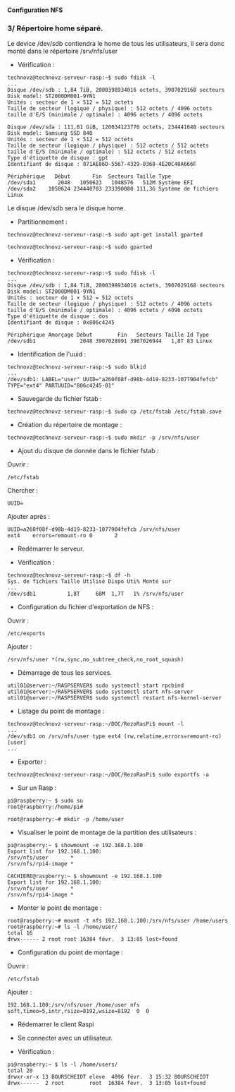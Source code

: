 #### Configuration NFS


### 3/ Répertoire home séparé.

Le device /dev/sdb contiendra le home de tous les utilisateurs, il sera donc monté dans le répertoire /srv/nfs/user


- Vérification :

```
technovz@technovz-serveur-rasp:~$ sudo fdisk -l 
...
Disque /dev/sdb : 1,84 TiB, 2000398934016 octets, 3907029168 secteurs
Disk model: ST2000DM001-9YN1
Unités : secteur de 1 × 512 = 512 octets
Taille de secteur (logique / physique) : 512 octets / 4096 octets
taille d'E/S (minimale / optimale) : 4096 octets / 4096 octets
```

```
Disque /dev/sda : 111,81 GiB, 120034123776 octets, 234441648 secteurs
Disk model: Samsung SSD 840 
Unités : secteur de 1 × 512 = 512 octets
Taille de secteur (logique / physique) : 512 octets / 512 octets
taille d'E/S (minimale / optimale) : 512 octets / 512 octets
Type d'étiquette de disque : gpt
Identifiant de disque : 871AE86D-5567-4329-8368-4E20C40A666F

Périphérique   Début       Fin  Secteurs Taille Type
/dev/sda1       2048   1050623   1048576   512M Système EFI
/dev/sda2    1050624 234440703 233390080 111,3G Système de fichiers Linux
```

Le disque /dev/sdb sera le disque home.


- Partitionnement : 

```
technovz@technovz-serveur-rasp:~$ sudo apt-get install gparted
```

```
technovz@technovz-serveur-rasp:~$ sudo gparted
``` 


- Vérification : 

```
technovz@technovz-serveur-rasp:~$ sudo fdisk -l
...
Disque /dev/sdb : 1,84 TiB, 2000398934016 octets, 3907029168 secteurs
Disk model: ST2000DM001-9YN1
Unités : secteur de 1 × 512 = 512 octets
Taille de secteur (logique / physique) : 512 octets / 4096 octets
taille d'E/S (minimale / optimale) : 4096 octets / 4096 octets
Type d'étiquette de disque : dos
Identifiant de disque : 0x806c4245

Périphérique Amorçage Début        Fin   Secteurs Taille Id Type
/dev/sdb1              2048 3907028991 3907026944   1,8T 83 Linux
```


- Identification de l'uuid : 

```
technovz@technovz-serveur-rasp:~$ sudo blkid
...
/dev/sdb1: LABEL="user" UUID="a260f08f-d98b-4d19-8233-1077904fefcb" TYPE="ext4" PARTUUID="806c4245-01"
```


- Sauvegarde du fichier fstab :

```
technovz@technovz-serveur-rasp:~$ sudo cp /etc/fstab /etc/fstab.save
```


- Création du répertoire de montage :

```
technovz@technovz-serveur-rasp:~$ sudo mkdir -p /srv/nfs/user
```


- Ajout du disque de donnée dans le fichier fstab : 

Ouvrir : 

```
/etc/fstab
```

Chercher :

```
UUID=
```


Ajouter après : 

```
UUID=a260f08f-d98b-4d19-8233-1077904fefcb /srv/nfs/user              ext4    errors=remount-ro 0       2
```


- Redémarrer le serveur.


- Vérification : 

```
technovz@technovz-serveur-rasp:~$ df -h
Sys. de fichiers Taille Utilisé Dispo Uti% Monté sur
...
/dev/sdb1          1,8T     68M  1,7T   1% /srv/nfs/user
```


- Configuration du fichier d'exportation de NFS :

Ouvrir : 

```
/etc/exports
```

Ajouter :

```
/srv/nfs/user *(rw,sync,no_subtree_check,no_root_squash)
```


- Démarrage de tous les services.

```
util01@server:~/RASPSERVER$ sudo systemctl start rpcbind
util01@server:~/RASPSERVER$ sudo systemctl start nfs-server
util01@server:~/RASPSERVER$ sudo systemctl restart nfs-kernel-server
```


- Listage du point de montage : 

```
technovz@technovz-serveur-rasp:~/DOC/RezoRasPi$ mount -l
...
/dev/sdb1 on /srv/nfs/user type ext4 (rw,relatime,errors=remount-ro) [user]
...
```


- Exporter :

```
technovz@technovz-serveur-rasp:~/DOC/RezoRasPi$ sudo exportfs -a
```


- Sur un Rasp :

```
pi@raspberry:~ $ sudo su
root@raspberry:/home/pi# 
```

```
root@raspberry:~# mkdir -p /home/user
```


- Visualiser le point de montage de la partition des utilisateurs :

```
pi@raspberry:~ $ showmount -e 192.168.1.100
Export list for 192.168.1.100:
/srv/nfs/user       *
/srv/nfs/rpi4-image *
```

```
CACHIERE@raspberry:~ $ showmount -e 192.168.1.100
Export list for 192.168.1.100:
/srv/nfs/user       *
/srv/nfs/rpi4-image *
```

- Monter le point de montage :

```
root@raspberry:~# mount -t nfs 192.168.1.100:/srv/nfs/user /home/users
root@raspberry:~# ls -l /home/user/
total 16
drwx------ 2 root root 16384 févr.  3 13:05 lost+found
```


- Configuration du point de montage : 

Ouvrir :

```
/etc/fstab
```

Ajouter : 

```
192.168.1.100:/srv/nfs/user /home/user nfs soft,timeo=5,intr,rsize=8192,wsize=8192  0  0
```


- Rédemarrer le client Raspi


- Se connecter avec un utilisateur.


- Vérification :

```
pi@raspberry:~ $ ls -l /home/users/
total 20
drwxr-xr-x 13 BOURSCHEIDT eleve  4096 févr.  3 15:32 BOURSCHEIDT
drwx------  2 root        root  16384 févr.  3 13:05 lost+found
```

